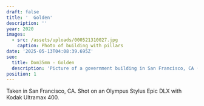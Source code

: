 ```yaml
---
draft: false
title: '  Golden'
description: ''
year: 2020
images:
  - src: /assets/uploads/000521310027.jpg
    caption: Photo of building with pillars
date: '2025-05-13T04:08:39.695Z'
seo:
  title: Dom35mm - Golden
  description: 'Picture of a government building in San Francisco, CA (2020).'
position: 1
---
```




Taken in San Francisco, CA. Shot on an Olympus Stylus Epic DLX with Kodak Ultramax 400.
